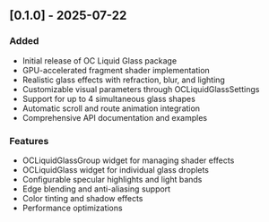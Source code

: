 ## [0.1.0] - 2025-07-22

### Added
- Initial release of OC Liquid Glass package
- GPU-accelerated fragment shader implementation
- Realistic glass effects with refraction, blur, and lighting
- Customizable visual parameters through OCLiquidGlassSettings
- Support for up to 4 simultaneous glass shapes
- Automatic scroll and route animation integration
- Comprehensive API documentation and examples

### Features
- OCLiquidGlassGroup widget for managing shader effects
- OCLiquidGlass widget for individual glass droplets
- Configurable specular highlights and light bands
- Edge blending and anti-aliasing support
- Color tinting and shadow effects
- Performance optimizations
